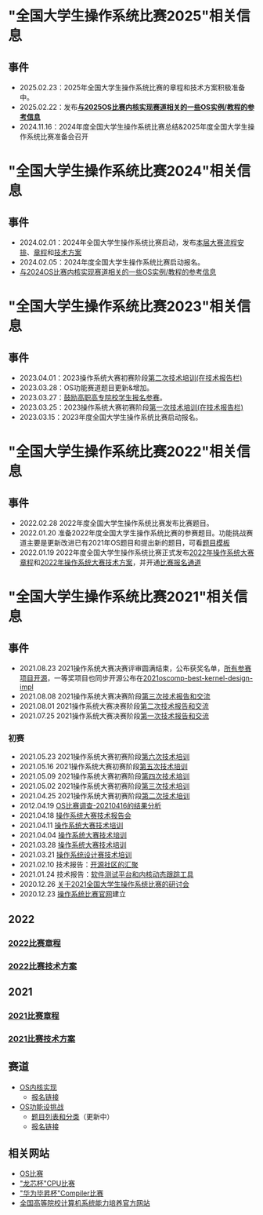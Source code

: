 # "全国大学生操作系统比赛2025"相关信息
## 事件
- 2025.02.23：2025年全国大学生操作系统比赛的章程和技术方案积极准备中。
- 2025.02.22：发布[**与2025OS比赛内核实现赛道相关的一些OS实例/教程的参考信息**](https://github.com/oscomp/os-competition-info/blob/main/ref-info.md)
- 2024.11.16：2024年度全国大学生操作系统比赛总结&2025年度全国大学生操作系统比赛准备会召开

# "全国大学生操作系统比赛2024"相关信息
## 事件
- 2024.02.01：2024年全国大学生操作系统比赛启动，发布[本届大赛流程安排](https://mp.weixin.qq.com/s/e1HLV3K2afg1x9RWdeMRoQ)、[章程](https://mp.weixin.qq.com/s/58_Ci92WU0luJpOxfEb-yQ)和[技术方案](https://mp.weixin.qq.com/s/iSGcboaJINTVQ3Xnbj7eqA)
- 2024.02.05：2024年度全国大学生操作系统比赛启动报名。
- [与2024OS比赛内核实现赛道相关的一些OS实例/教程的参考信息](https://github.com/oscomp/os-competition-info/blob/main/ref-info-2024.md)

# "全国大学生操作系统比赛2023"相关信息
## 事件
- 2023.04.01：2023操作系统大赛初赛阶段[第二次技术培训(在技术报告栏)](https://os.educg.net/#/index)
- 2023.03.28：OS功能赛道题目更新&增加。
- 2023.03.27：[鼓励高职高专院校学生报名参赛](https://os.educg.net/)。
- 2023.03.25：2023操作系统大赛初赛阶段[第一次技术培训(在技术报告栏)](https://os.educg.net/#/index)
- 2023.03.15：2023年度全国大学生操作系统比赛启动报名。


# "全国大学生操作系统比赛2022"相关信息
## 事件
- 2022.02.28  2022年度全国大学生操作系统比赛发布比赛题目。
- 2022.01.20  准备2022年度全国大学生操作系统比赛的参赛题目。功能挑战赛道主要是更新改进已有2021年OS题目和提出新的题目，可看[题目模板](https://github.com/oscomp/os-competition-info/blob/main/track2-proj-template.md)
- 2022.01.19  2022年度全国大学生操作系统比赛正式发布[2022年操作系统大赛章程](https://pan.educg.net/api/v3/file/get/13120/OS-%E7%AB%A0%E7%A8%8B-20220117-1-%E6%9C%80%E7%BB%88%E7%A1%AE%E8%AE%A4%E7%89%88_20220119140621.pdf?sign=l7c4bNn0m_4ZJSq1gKWaisYUomIRMxLqgY7FSHIucw8%3D%3A0)和[2022年操作系统大赛技术方案](https://pan.educg.net/api/v3/file/get/13118/2022%E5%B9%B4%E6%93%8D%E4%BD%9C%E7%B3%BB%E7%BB%9F%E5%A4%A7%E8%B5%9B%E6%8A%80%E6%9C%AF%E6%96%B9%E6%A1%88--%E7%A1%AE%E8%AE%A4%E7%89%88-1.pdf?sign=aoRqDw44k2dkQTb9PIs6Mmf_2EL6HVy6edYYvXdlo7Y%3D%3A0)，并开通[比赛报名通道](https://os.educg.net/)

# "全国大学生操作系统比赛2021"相关信息
## 事件
- 2021.08.23 2021操作系统大赛决赛评审圆满结束，公布获奖名单，[所有参赛项目开源](https://os.educg.net/)，一等奖项目也同步开源公布在[2021oscomp-best-kernel-design-impl](https://github.com/oscomp/2021oscomp-best-kernel-design-impl)
- 2021.08.08 2021操作系统大赛决赛阶段[第三次技术报告和交流](https://github.com/oscomp/seminar16-20210808/blob/main/README.md)
- 2021.08.01 2021操作系统大赛决赛阶段[第二次技术报告和交流](https://github.com/oscomp/seminar15-20210801/blob/main/README.md)
- 2021.07.25 2021操作系统大赛决赛阶段[第一次技术报告和交流](https://github.com/oscomp/seminar14-20210725/blob/main/README.md)

### 初赛
- 2021.05.23 2021操作系统大赛初赛阶段[第六次技术培训](https://github.com/oscomp/seminar12-20210523/blob/main/README.md)
- 2021.05.16 2021操作系统大赛初赛阶段[第五次技术培训](https://github.com/oscomp/seminar11-20210516/blob/main/README.md)
- 2021.05.09 2021操作系统大赛初赛阶段[第四次技术培训](https://github.com/oscomp/seminar10-20210509/blob/main/README.md)
- 2021.05.02 2021操作系统大赛初赛阶段[第三次技术培训](https://github.com/oscomp/seminar9-20210502/blob/main/README.md)
- 2021.04.25 2021操作系统大赛初赛阶段[第二次技术培训](https://github.com/oscomp/seminar8-20210425/blob/main/README.md)
- 2012.04.19 [OS比赛调查-20210416的结果分析](./questionnaire-20210417.md)
- 2021.04.18 [操作系统大赛技术报告会](https://github.com/oscomp/seminar7-20210418/blob/main/README.md)
- 2021.04.11 [操作系统大赛技术培训](https://github.com/oscomp/seminar6-20210411/blob/main/README.md)
- 2021.04.04 [操作系统大赛技术培训](https://github.com/oscomp/seminar5-20210404/blob/main/README.md)
- 2021.03.28 [操作系统大赛技术培训](https://github.com/oscomp/seminar4-20210328/blob/main/README.md)
- 2021.03.21 [操作系统设计赛技术培训](https://github.com/oscomp/seminar3-20210321/blob/main/README.md)
- 2021.02.10 技术报告：[开源社区的汇聚](https://github.com/oscomp/seminar2-20210210/blob/main/README.md)
- 2021.01.24 技术报告：[软件测试平台和内核动态跟踪工具](https://github.com/oscomp/seminar1-20210124/blob/main/README.md)
- 2020.12.26 [关于2021全国大学生操作系统比赛的研讨会](https://github.com/oscomp/seminar0-20201226)
- 2020.12.23 [操作系统比赛官网](https://os.educg.net/)建立

## 2022

### [2022比赛章程](https://gitlab.eduxiji.net/csc-os/os2022/-/blob/master/OS-%E7%AB%A0%E7%A8%8B-%E6%9C%80%E7%BB%88%E7%A1%AE%E8%AE%A4%E7%89%88.pdf)

### [2022比赛技术方案](https://gitlab.eduxiji.net/csc-os/os2022/-/blob/master/2022%E5%B9%B4%E6%93%8D%E4%BD%9C%E7%B3%BB%E7%BB%9F%E5%A4%A7%E8%B5%9B%E6%8A%80%E6%9C%AF%E6%96%B9%E6%A1%88--%E7%A1%AE%E8%AE%A4%E7%89%88-1.pdf)

## 2021
### [2021比赛章程](https://pan.educg.net/api/v3/file/get/1301/2021%E5%B9%B4%E5%85%A8%E5%9B%BD%E5%A4%A7%E5%AD%A6%E7%94%9F%E7%B3%BB%E7%BB%9F%E8%83%BD%E5%8A%9B%E5%A4%A7%E8%B5%9B%E6%93%8D%E4%BD%9C%E7%B3%BB%E7%BB%9F%E8%AE%BE%E8%AE%A1%E8%B5%9B-%E7%AB%A0%E7%A8%8B-20200127.pdf?sign=8GlzF7I6_z5zTaNcgqjPKMsn3CBgEvtHOpa4IqwAWpc%3D%3A0)

### [2021比赛技术方案](https://pan.educg.net/api/v3/file/get/1300/2021%E5%85%A8%E5%9B%BD%E5%A4%A7%E5%AD%A6%E7%94%9F%E8%AE%A1%E7%AE%97%E6%9C%BA%E7%B3%BB%E7%BB%9F%E8%83%BD%E5%8A%9B%E5%9F%B9%E5%85%BB%E5%A4%A7%E8%B5%9B%E6%93%8D%E4%BD%9C%E7%B3%BB%E7%BB%9F%E8%AE%BE%E8%AE%A1%E8%B5%9B-%E6%8A%80%E6%9C%AF%E6%96%B9%E6%A1%88-20210127.pdf?sign=w3ADcMdXiIbVrY-5GpYzlKM67ppDzLbEHSMccar4uZY%3D%3A0)

## 赛道
 - [OS内核实现](https://github.com/oscomp/oscomp-track1)
   - [报名链接](https://os.educg.net)
 - [OS功能设挑战](https://github.com/oscomp/oscomp-track2)
   - [题目列表和分类](https://shimo.im/sheets/oon62mm4gCAGfoWY/LlBB6/)（更新中）
   - [报名链接](https://os.educg.net)
 
## 相关网站
- [OS比赛](https://os.educg.net/)
- ["龙芯杯"CPU比赛](http://www.nscscc.org)
- ["华为毕昇杯"Compiler比赛](https://course.educg.net/acm/)
- [全国高等院校计算机系统能力培养官方网站](http://www.csc-he.com)
